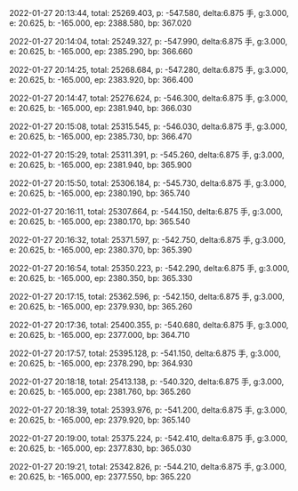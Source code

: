 2022-01-27 20:13:44, total: 25269.403, p: -547.580, delta:6.875 手, g:3.000, e: 20.625, b: -165.000, ep: 2388.580, bp: 367.020

2022-01-27 20:14:04, total: 25249.327, p: -547.990, delta:6.875 手, g:3.000, e: 20.625, b: -165.000, ep: 2385.290, bp: 366.660

2022-01-27 20:14:25, total: 25268.684, p: -547.280, delta:6.875 手, g:3.000, e: 20.625, b: -165.000, ep: 2383.920, bp: 366.400

2022-01-27 20:14:47, total: 25276.624, p: -546.300, delta:6.875 手, g:3.000, e: 20.625, b: -165.000, ep: 2381.940, bp: 366.030

2022-01-27 20:15:08, total: 25315.545, p: -546.030, delta:6.875 手, g:3.000, e: 20.625, b: -165.000, ep: 2385.730, bp: 366.470

2022-01-27 20:15:29, total: 25311.391, p: -545.260, delta:6.875 手, g:3.000, e: 20.625, b: -165.000, ep: 2381.940, bp: 365.900

2022-01-27 20:15:50, total: 25306.184, p: -545.730, delta:6.875 手, g:3.000, e: 20.625, b: -165.000, ep: 2380.190, bp: 365.740

2022-01-27 20:16:11, total: 25307.664, p: -544.150, delta:6.875 手, g:3.000, e: 20.625, b: -165.000, ep: 2380.170, bp: 365.540

2022-01-27 20:16:32, total: 25371.597, p: -542.750, delta:6.875 手, g:3.000, e: 20.625, b: -165.000, ep: 2380.370, bp: 365.390

2022-01-27 20:16:54, total: 25350.223, p: -542.290, delta:6.875 手, g:3.000, e: 20.625, b: -165.000, ep: 2380.350, bp: 365.330

2022-01-27 20:17:15, total: 25362.596, p: -542.150, delta:6.875 手, g:3.000, e: 20.625, b: -165.000, ep: 2379.930, bp: 365.260

2022-01-27 20:17:36, total: 25400.355, p: -540.680, delta:6.875 手, g:3.000, e: 20.625, b: -165.000, ep: 2377.000, bp: 364.710

2022-01-27 20:17:57, total: 25395.128, p: -541.150, delta:6.875 手, g:3.000, e: 20.625, b: -165.000, ep: 2378.290, bp: 364.930

2022-01-27 20:18:18, total: 25413.138, p: -540.320, delta:6.875 手, g:3.000, e: 20.625, b: -165.000, ep: 2381.760, bp: 365.260

2022-01-27 20:18:39, total: 25393.976, p: -541.200, delta:6.875 手, g:3.000, e: 20.625, b: -165.000, ep: 2379.920, bp: 365.140

2022-01-27 20:19:00, total: 25375.224, p: -542.410, delta:6.875 手, g:3.000, e: 20.625, b: -165.000, ep: 2377.830, bp: 365.030

2022-01-27 20:19:21, total: 25342.826, p: -544.210, delta:6.875 手, g:3.000, e: 20.625, b: -165.000, ep: 2377.550, bp: 365.220